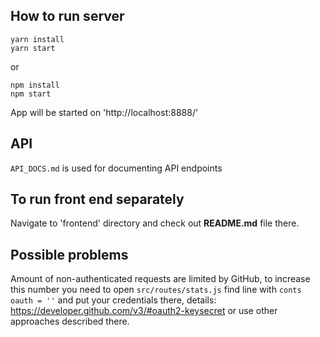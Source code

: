 ## How to run server
```
yarn install
yarn start
```
or 
```
npm install
npm start
```
App will be started on 'http://localhost:8888/'

## API
`API_DOCS.md` is used for documenting API endpoints 

## To run front end separately
Navigate to 'frontend' directory and check out **README.md** file there. 

## Possible problems
Amount of non-authenticated requests are limited by GitHub,
 to increase this number you need to open `src/routes/stats.js` find line with `conts oauth = ''`
  and put your credentials there, details: https://developer.github.com/v3/#oauth2-keysecret 
  or use other approaches described there.
